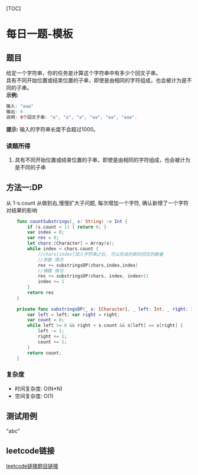 [TOC]

# 每日一题-模板

## 题目
给定一个字符串，你的任务是计算这个字符串中有多少个回文子串。  
具有不同开始位置或结束位置的子串，即使是由相同的字符组成，也会被计为是不同的子串。  
**示例:**  
```java
输入: "aaa"
输出: 6
说明: 6个回文子串: "a", "a", "a", "aa", "aa", "aaa".
```

**提示:**
输入的字符串长度不会超过1000。  

### 读题所得
1. 具有不同开始位置或结束位置的子串，即使是由相同的字符组成，也会被计为是不同的子串  

## 方法一:DP
从 1-s.count 从做到右,慢慢扩大子问题, 每次增加一个字符, 确认新增了一个字符对结果的影响
```swift
    func countSubstrings(_ s: String) -> Int {
        if (s.count < 1) { return 0; }
        var index = 0;
        var res = 0;
        let chars:[Character] = Array(s);
        while index < chars.count {
            //chars[index]加入字符串之后, 可以形成的新的回文的数量
            //奇数 情况
            res += substringsDP(chars,index,index)
            //偶数 情况
            res += substringsDP(chars, index, index+1)
            index += 1
        }
        return res
    }
    
    private func substringsDP(_ s: [Character], _ left: Int, _ right: Int) -> Int {
        var left = left; var right = right;
        var count = 0;
        while left >= 0 && right < s.count && s[left] == s[right] {
            left -= 1;
            right += 1;
            count += 1;
        }
        return count;
    }
```
### 复杂度
* 时间复杂度: O(N*N)
* 空间复杂度: O(1)


## 测试用例
"abc"  

## leetcode链接
[leetcode链接题目链接](https://leetcode-cn.com/problems/palindromic-substrings/)  
